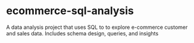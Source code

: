 # ecommerce-sql-analysis
A data analysis project that uses SQL to to explore e-commerce customer and sales data. Includes schema design, queries, and insights
